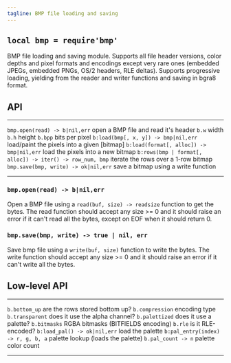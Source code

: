 ```yaml
---
tagline: BMP file loading and saving
---
```


## `local bmp = require'bmp'`

BMP file loading and saving module. Supports all file header versions,
color depths and pixel formats and encodings except very rare ones
(embedded JPEGs, embedded PNGs, OS/2 headers, RLE deltas). Supports
progressive loading, yielding from the reader and writer functions
and saving in bgra8 format.

## API

---------------------------------------------------------- ----------------------------------------------------------
`bmp.open(read) -> b|nil,err`                              open a BMP file and read it's header
`b.w`                                                      width
`b.h`                                                      height
`b.bpp`                                                    bits per pixel
`b:load(bmp[, x, y]) -> bmp|nil,err`                       load/paint the pixels into a given [bitmap]
`b:load(format[, alloc]) -> bmp|nil,err`                   load the pixels into a new bitmap
`b:rows(bmp | format[, alloc]) -> iter() -> row_num, bmp`  iterate the rows over a 1-row bitmap
`bmp.save(bmp, write) -> ok|nil,err`                       save a bitmap using a write function
---------------------------------------------------------- ----------------------------------------------------------

### `bmp.open(read) -> b|nil,err`

Open a BMP file using a `read(buf, size) -> readsize` function to get
the bytes. The read function should accept any size >= 0 and it should
raise an error if it can't read all the bytes, except on EOF when it
should return 0.

### `bmp.save(bmp, write) -> true | nil, err`

Save bmp file using a `write(buf, size)` function to write the bytes.
The write function should accept any size >= 0 and it should raise an error
if it can't write all the bytes.


## Low-level API

--------------------------------------- ---------------------------------------
`b.bottom_up`                           are the rows stored bottom up?
`b.compression`                         encoding type
`b.transparent`                         does it use the alpha channel?
`b.palettized`                          does it use a palette?
`b.bitmasks`                            RGBA bitmasks (BITFIELDS encoding)
`b.rle`                                 is it RLE-encoded?
`b:load_pal() -> ok|nil,err`            load the palette
`b:pal_entry(index) -> r, g, b, a`      palette lookup (loads the palette)
`b.pal_count -> n`                      palette color count
--------------------------------------- ---------------------------------------
